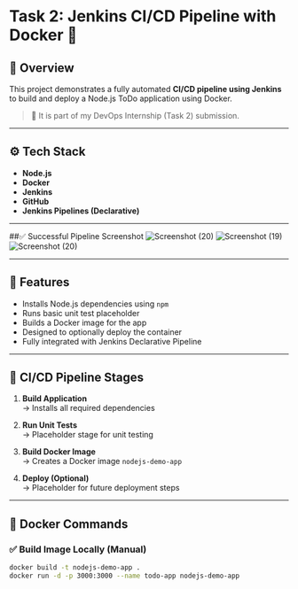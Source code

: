 # Task 2: Jenkins CI/CD Pipeline with Docker 🐳

## 📌 Overview

This project demonstrates a fully automated **CI/CD pipeline using Jenkins** to build and deploy a Node.js ToDo application using Docker.

> 🚀 It is part of my DevOps Internship (Task 2) submission. 

---

## ⚙️ Tech Stack

- **Node.js**
- **Docker**
- **Jenkins**
- **GitHub**
- **Jenkins Pipelines (Declarative)**

---

##✅ Successful Pipeline Screenshot
![Screenshot (20)](https://github.com/user-attachments/assets/260e776b-3d34-4154-8def-d76106c24b59)
![Screenshot (19)](https://github.com/user-attachments/assets/ed68c65d-c8fa-4c61-9799-2ccb5cb8aff6)
![Screenshot (20)](https://github.com/user-attachments/assets/31d96061-cfec-4d76-8aeb-89aa44830aab)





---

## 🧪 Features

- Installs Node.js dependencies using `npm`
- Runs basic unit test placeholder
- Builds a Docker image for the app
- Designed to optionally deploy the container
- Fully integrated with Jenkins Declarative Pipeline

---

## 🔄 CI/CD Pipeline Stages

1. **Build Application**  
   → Installs all required dependencies

2. **Run Unit Tests**  
   → Placeholder stage for unit testing

3. **Build Docker Image**  
   → Creates a Docker image `nodejs-demo-app`

4. **Deploy (Optional)**  
   → Placeholder for future deployment steps

---

## 🐳 Docker Commands

### ✅ Build Image Locally (Manual)
```bash
docker build -t nodejs-demo-app .
docker run -d -p 3000:3000 --name todo-app nodejs-demo-app

